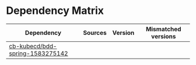 # Dependency Matrix

Dependency | Sources | Version | Mismatched versions
---------- | ------- | ------- | -------------------
[cb-kubecd/bdd-spring-1583275142](https://github.com/cb-kubecd/bdd-spring-1583275142.git) |  | []() | 
